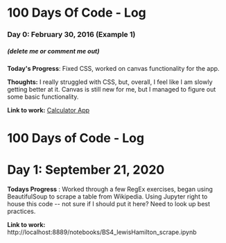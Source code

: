 # 100 Days Of Code - Log

### Day 0: February 30, 2016 (Example 1)
##### (delete me or comment me out)

**Today's Progress**: Fixed CSS, worked on canvas functionality for the app.

**Thoughts:** I really struggled with CSS, but, overall, I feel like I am slowly getting better at it. Canvas is still new for me, but I managed to figure out some basic functionality.

**Link to work:** [Calculator App](http://www.example.com)





# 100 Days of Code - Log

# Day 1: September 21, 2020

**Todays Progress** : Worked through a few RegEx exercises, began using BeautifulSoup to scrape a table from Wikipedia. Using Jupyter right to house this code -- not sure if I should put it here? Need to look up best practices.

**Link to work:** http://localhost:8889/notebooks/BS4_lewisHamilton_scrape.ipynb
